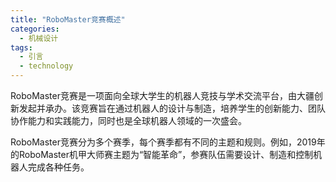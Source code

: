 ```yaml
---  
title: "RoboMaster竞赛概述"  
categories:  
  - 机械设计  
tags: 
  - 引言 
  - technology  
---  
```


RoboMaster竞赛是一项面向全球大学生的机器人竞技与学术交流平台，由大疆创新发起并承办。该竞赛旨在通过机器人的设计与制造，培养学生的创新能力、团队协作能力和实践能力，同时也是全球机器人领域的一次盛会。 

RoboMaster竞赛分为多个赛季，每个赛季都有不同的主题和规则。例如，2019年的RoboMaster机甲大师赛主题为“智能革命”，参赛队伍需要设计、制造和控制机器人完成各种任务。 
